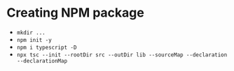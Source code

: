 # Creating NPM package
- `mkdir ...`
- `npm init -y`
- `npm i typescript -D` 
- `npx tsc --init --rootDir src --outDir lib --sourceMap --declaration --declarationMap`
